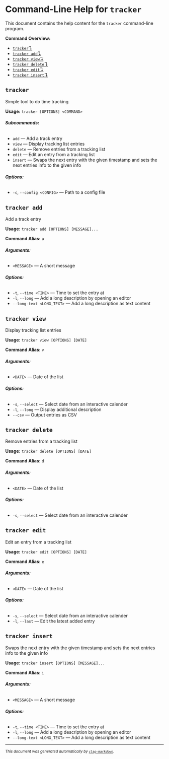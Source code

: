 # Command-Line Help for `tracker`

This document contains the help content for the `tracker` command-line program.

**Command Overview:**

* [`tracker`↴](#tracker)
* [`tracker add`↴](#tracker-add)
* [`tracker view`↴](#tracker-view)
* [`tracker delete`↴](#tracker-delete)
* [`tracker edit`↴](#tracker-edit)
* [`tracker insert`↴](#tracker-insert)

## `tracker`

Simple tool to do time tracking

**Usage:** `tracker [OPTIONS] <COMMAND>`

###### **Subcommands:**

* `add` — Add a track entry
* `view` — Display tracking list entries
* `delete` — Remove entries from a tracking list
* `edit` — Edit an entry from a tracking list
* `insert` — Swaps the next entry with the given timestamp and sets the next entries info to the given info

###### **Options:**

* `-c`, `--config <CONFIG>` — Path to a config file



## `tracker add`

Add a track entry

**Usage:** `tracker add [OPTIONS] [MESSAGE]...`

**Command Alias:** `a`

###### **Arguments:**

* `<MESSAGE>` — A short message

###### **Options:**

* `-t`, `--time <TIME>` — Time to set the entry at
* `-l`, `--long` — Add a long description by opening an editor
* `--long-text <LONG_TEXT>` — Add a long description as text content



## `tracker view`

Display tracking list entries

**Usage:** `tracker view [OPTIONS] [DATE]`

**Command Alias:** `v`

###### **Arguments:**

* `<DATE>` — Date of the list

###### **Options:**

* `-s`, `--select` — Select date from an interactive calender
* `-l`, `--long` — Display additional description
* `--csv` — Output entries as CSV



## `tracker delete`

Remove entries from a tracking list

**Usage:** `tracker delete [OPTIONS] [DATE]`

**Command Alias:** `d`

###### **Arguments:**

* `<DATE>` — Date of the list

###### **Options:**

* `-s`, `--select` — Select date from an interactive calender



## `tracker edit`

Edit an entry from a tracking list

**Usage:** `tracker edit [OPTIONS] [DATE]`

**Command Alias:** `e`

###### **Arguments:**

* `<DATE>` — Date of the list

###### **Options:**

* `-s`, `--select` — Select date from an interactive calender
* `-l`, `--last` — Edit the latest added entry



## `tracker insert`

Swaps the next entry with the given timestamp and sets the next entries info to the given info

**Usage:** `tracker insert [OPTIONS] [MESSAGE]...`

**Command Alias:** `i`

###### **Arguments:**

* `<MESSAGE>` — A short message

###### **Options:**

* `-t`, `--time <TIME>` — Time to set the entry at
* `-l`, `--long` — Add a long description by opening an editor
* `--long-text <LONG_TEXT>` — Add a long description as text content



<hr/>

<small><i>
    This document was generated automatically by
    <a href="https://crates.io/crates/clap-markdown"><code>clap-markdown</code></a>.
</i></small>

